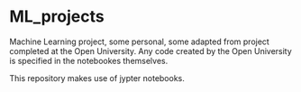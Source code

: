 # ML_projects
Machine Learning project, some personal, some adapted from project completed at the Open University. Any code created by the Open University is specified in the notebookes themselves.

This repository makes use of jypter notebooks.

